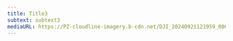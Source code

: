 ```yaml
---
title: Title3
subtext: subtext3
mediaURL: https://PZ-cloudline-imagery.b-cdn.net/DJI_20240921121959_0002_D-2.jpg
---
```

